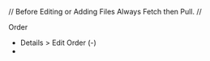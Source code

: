 // Before Editing or Adding Files Always Fetch then Pull. //

Order
- Details > Edit Order  (-)
- 



